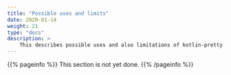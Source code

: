 ```yaml
---
title: "Possible uses and limits"
date: 2020-01-14
weight: 21
type: "docs"
description: >
    This describes possible uses and also limitations of kotlin-pretty.
---
```


{{% pageinfo %}}
This section is not yet done.
{{% /pageinfo %}}
